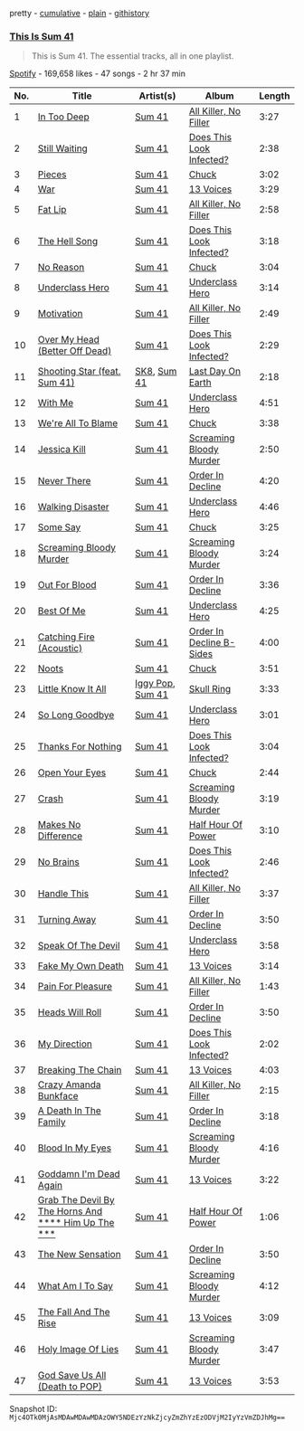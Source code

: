 pretty - [cumulative](/playlists/cumulative/37i9dQZF1DZ06evO0bHrKp.md) - [plain](/playlists/plain/37i9dQZF1DZ06evO0bHrKp) - [githistory](https://github.githistory.xyz/mackorone/spotify-playlist-archive/blob/main/playlists/plain/37i9dQZF1DZ06evO0bHrKp)

### [This Is Sum 41](https://open.spotify.com/playlist/37i9dQZF1DZ06evO0bHrKp)

> This is Sum 41\. The essential tracks, all in one playlist.

[Spotify](https://open.spotify.com/user/spotify) - 169,658 likes - 47 songs - 2 hr 37 min

| No. | Title | Artist(s) | Album | Length |
|---|---|---|---|---|
| 1 | [In Too Deep](https://open.spotify.com/track/1HNE2PX70ztbEl6MLxrpNL) | [Sum 41](https://open.spotify.com/artist/0qT79UgT5tY4yudH9VfsdT) | [All Killer, No Filler](https://open.spotify.com/album/2UCWsnmZEVg9HhnMeKTsim) | 3:27 |
| 2 | [Still Waiting](https://open.spotify.com/track/0jqK7sGTLsHPkQrrcrGuKD) | [Sum 41](https://open.spotify.com/artist/0qT79UgT5tY4yudH9VfsdT) | [Does This Look Infected?](https://open.spotify.com/album/2iOJEUCKJaYseov1qA8ot8) | 2:38 |
| 3 | [Pieces](https://open.spotify.com/track/1ibeKVCiXORhvUpMmtsQWq) | [Sum 41](https://open.spotify.com/artist/0qT79UgT5tY4yudH9VfsdT) | [Chuck](https://open.spotify.com/album/1aG8QbhABVtVxNlAkk8VBW) | 3:02 |
| 4 | [War](https://open.spotify.com/track/23Vf9hNoBN8AacpUUHbiRy) | [Sum 41](https://open.spotify.com/artist/0qT79UgT5tY4yudH9VfsdT) | [13 Voices](https://open.spotify.com/album/3eCvEIqh8lZzfQbXt9Zndb) | 3:29 |
| 5 | [Fat Lip](https://open.spotify.com/track/4KacUpvbA3Mfo05gttTjhN) | [Sum 41](https://open.spotify.com/artist/0qT79UgT5tY4yudH9VfsdT) | [All Killer, No Filler](https://open.spotify.com/album/2UCWsnmZEVg9HhnMeKTsim) | 2:58 |
| 6 | [The Hell Song](https://open.spotify.com/track/6hqt1z34Oz0OZtSfy62OFD) | [Sum 41](https://open.spotify.com/artist/0qT79UgT5tY4yudH9VfsdT) | [Does This Look Infected?](https://open.spotify.com/album/2iOJEUCKJaYseov1qA8ot8) | 3:18 |
| 7 | [No Reason](https://open.spotify.com/track/1lASDtTqKAfsnD6hixGKtz) | [Sum 41](https://open.spotify.com/artist/0qT79UgT5tY4yudH9VfsdT) | [Chuck](https://open.spotify.com/album/1aG8QbhABVtVxNlAkk8VBW) | 3:04 |
| 8 | [Underclass Hero](https://open.spotify.com/track/6dXizHF3KbmdvOgvMAhnQC) | [Sum 41](https://open.spotify.com/artist/0qT79UgT5tY4yudH9VfsdT) | [Underclass Hero](https://open.spotify.com/album/4fc73QNw5EjIorFfZ6n6YG) | 3:14 |
| 9 | [Motivation](https://open.spotify.com/track/6joQ1zE0lhx0UazVTK05Xc) | [Sum 41](https://open.spotify.com/artist/0qT79UgT5tY4yudH9VfsdT) | [All Killer, No Filler](https://open.spotify.com/album/2UCWsnmZEVg9HhnMeKTsim) | 2:49 |
| 10 | [Over My Head \(Better Off Dead\)](https://open.spotify.com/track/40sl0jG01g4FZkCrBzQhZX) | [Sum 41](https://open.spotify.com/artist/0qT79UgT5tY4yudH9VfsdT) | [Does This Look Infected?](https://open.spotify.com/album/2iOJEUCKJaYseov1qA8ot8) | 2:29 |
| 11 | [Shooting Star \(feat\. Sum 41\)](https://open.spotify.com/track/65o2S5n0p31DTFtUzA1i1X) | [SK8](https://open.spotify.com/artist/4YqctGfuLnSvjjlFQvNish), [Sum 41](https://open.spotify.com/artist/0qT79UgT5tY4yudH9VfsdT) | [Last Day On Earth](https://open.spotify.com/album/6VrEbRbjgxP3dDYzDUv5l1) | 2:18 |
| 12 | [With Me](https://open.spotify.com/track/1OTvWduKQV0MQd2gnGM9He) | [Sum 41](https://open.spotify.com/artist/0qT79UgT5tY4yudH9VfsdT) | [Underclass Hero](https://open.spotify.com/album/4fc73QNw5EjIorFfZ6n6YG) | 4:51 |
| 13 | [We're All To Blame](https://open.spotify.com/track/2cYoayTRed9m3scuQzKq8Z) | [Sum 41](https://open.spotify.com/artist/0qT79UgT5tY4yudH9VfsdT) | [Chuck](https://open.spotify.com/album/1aG8QbhABVtVxNlAkk8VBW) | 3:38 |
| 14 | [Jessica Kill](https://open.spotify.com/track/7aWYoIxfmQeyweth6IXY30) | [Sum 41](https://open.spotify.com/artist/0qT79UgT5tY4yudH9VfsdT) | [Screaming Bloody Murder](https://open.spotify.com/album/1rqIeDLxDNH5wTVwiklzip) | 2:50 |
| 15 | [Never There](https://open.spotify.com/track/3ujzd7pcdAhILCnS3oGbaU) | [Sum 41](https://open.spotify.com/artist/0qT79UgT5tY4yudH9VfsdT) | [Order In Decline](https://open.spotify.com/album/7j11BWRSLFBFUVR4EPG6WD) | 4:20 |
| 16 | [Walking Disaster](https://open.spotify.com/track/7xuhVUJmBpHR276Yc7AsgW) | [Sum 41](https://open.spotify.com/artist/0qT79UgT5tY4yudH9VfsdT) | [Underclass Hero](https://open.spotify.com/album/4fc73QNw5EjIorFfZ6n6YG) | 4:46 |
| 17 | [Some Say](https://open.spotify.com/track/3AglCqd6PT4zp2Hv7oOKBl) | [Sum 41](https://open.spotify.com/artist/0qT79UgT5tY4yudH9VfsdT) | [Chuck](https://open.spotify.com/album/1aG8QbhABVtVxNlAkk8VBW) | 3:25 |
| 18 | [Screaming Bloody Murder](https://open.spotify.com/track/1zqAXXA12UEVS7iDmAVeay) | [Sum 41](https://open.spotify.com/artist/0qT79UgT5tY4yudH9VfsdT) | [Screaming Bloody Murder](https://open.spotify.com/album/1rqIeDLxDNH5wTVwiklzip) | 3:24 |
| 19 | [Out For Blood](https://open.spotify.com/track/30XUVaCG8ghAiE45SnXLhn) | [Sum 41](https://open.spotify.com/artist/0qT79UgT5tY4yudH9VfsdT) | [Order In Decline](https://open.spotify.com/album/7j11BWRSLFBFUVR4EPG6WD) | 3:36 |
| 20 | [Best Of Me](https://open.spotify.com/track/0vKGvQdkbesI7RGKX3tRyk) | [Sum 41](https://open.spotify.com/artist/0qT79UgT5tY4yudH9VfsdT) | [Underclass Hero](https://open.spotify.com/album/4fc73QNw5EjIorFfZ6n6YG) | 4:25 |
| 21 | [Catching Fire \(Acoustic\)](https://open.spotify.com/track/5ULYE2LqN7zp0uCNWG1CHA) | [Sum 41](https://open.spotify.com/artist/0qT79UgT5tY4yudH9VfsdT) | [Order In Decline B\-Sides](https://open.spotify.com/album/0Yo21ZkARyJ5vmGzDMrAko) | 4:00 |
| 22 | [Noots](https://open.spotify.com/track/6wXNqGJ5eHfAaz8WcBN4Sp) | [Sum 41](https://open.spotify.com/artist/0qT79UgT5tY4yudH9VfsdT) | [Chuck](https://open.spotify.com/album/1aG8QbhABVtVxNlAkk8VBW) | 3:51 |
| 23 | [Little Know It All](https://open.spotify.com/track/27BATZe36zHNAKfr7by2ob) | [Iggy Pop](https://open.spotify.com/artist/33EUXrFKGjpUSGacqEHhU4), [Sum 41](https://open.spotify.com/artist/0qT79UgT5tY4yudH9VfsdT) | [Skull Ring](https://open.spotify.com/album/4y0DpbIDRVqf8MPGs1pvBu) | 3:33 |
| 24 | [So Long Goodbye](https://open.spotify.com/track/3Burs1JDgHMNXZ7wAMwe8u) | [Sum 41](https://open.spotify.com/artist/0qT79UgT5tY4yudH9VfsdT) | [Underclass Hero](https://open.spotify.com/album/4fc73QNw5EjIorFfZ6n6YG) | 3:01 |
| 25 | [Thanks For Nothing](https://open.spotify.com/track/2fTom1sc4WE2jugw05Usfw) | [Sum 41](https://open.spotify.com/artist/0qT79UgT5tY4yudH9VfsdT) | [Does This Look Infected?](https://open.spotify.com/album/2iOJEUCKJaYseov1qA8ot8) | 3:04 |
| 26 | [Open Your Eyes](https://open.spotify.com/track/3wl4ZUBsuH7n2lsW4WjU05) | [Sum 41](https://open.spotify.com/artist/0qT79UgT5tY4yudH9VfsdT) | [Chuck](https://open.spotify.com/album/1aG8QbhABVtVxNlAkk8VBW) | 2:44 |
| 27 | [Crash](https://open.spotify.com/track/20x1lxz8foqlzvMct4cPYT) | [Sum 41](https://open.spotify.com/artist/0qT79UgT5tY4yudH9VfsdT) | [Screaming Bloody Murder](https://open.spotify.com/album/1rqIeDLxDNH5wTVwiklzip) | 3:19 |
| 28 | [Makes No Difference](https://open.spotify.com/track/0dEKHXkMPrC5vQkjPtmOic) | [Sum 41](https://open.spotify.com/artist/0qT79UgT5tY4yudH9VfsdT) | [Half Hour Of Power](https://open.spotify.com/album/5iyuYd9BFLRoKHN3onmdMH) | 3:10 |
| 29 | [No Brains](https://open.spotify.com/track/0pvUdDg7RELxs2XBz956r2) | [Sum 41](https://open.spotify.com/artist/0qT79UgT5tY4yudH9VfsdT) | [Does This Look Infected?](https://open.spotify.com/album/2iOJEUCKJaYseov1qA8ot8) | 2:46 |
| 30 | [Handle This](https://open.spotify.com/track/6qi4wZ9nexHsIVWFFgE3wW) | [Sum 41](https://open.spotify.com/artist/0qT79UgT5tY4yudH9VfsdT) | [All Killer, No Filler](https://open.spotify.com/album/2UCWsnmZEVg9HhnMeKTsim) | 3:37 |
| 31 | [Turning Away](https://open.spotify.com/track/4y6UbERZs3PZ0qsPYqe0Cq) | [Sum 41](https://open.spotify.com/artist/0qT79UgT5tY4yudH9VfsdT) | [Order In Decline](https://open.spotify.com/album/7j11BWRSLFBFUVR4EPG6WD) | 3:50 |
| 32 | [Speak Of The Devil](https://open.spotify.com/track/3zdg1IMqKog1YNRpTjKDOB) | [Sum 41](https://open.spotify.com/artist/0qT79UgT5tY4yudH9VfsdT) | [Underclass Hero](https://open.spotify.com/album/4fc73QNw5EjIorFfZ6n6YG) | 3:58 |
| 33 | [Fake My Own Death](https://open.spotify.com/track/5Puyl7jW7OkSNL4UyVFTDn) | [Sum 41](https://open.spotify.com/artist/0qT79UgT5tY4yudH9VfsdT) | [13 Voices](https://open.spotify.com/album/3eCvEIqh8lZzfQbXt9Zndb) | 3:14 |
| 34 | [Pain For Pleasure](https://open.spotify.com/track/4VtSO2QcHikRASfuNi7JOM) | [Sum 41](https://open.spotify.com/artist/0qT79UgT5tY4yudH9VfsdT) | [All Killer, No Filler](https://open.spotify.com/album/2UCWsnmZEVg9HhnMeKTsim) | 1:43 |
| 35 | [Heads Will Roll](https://open.spotify.com/track/2YIbk9mnCHCR83YPhqshaJ) | [Sum 41](https://open.spotify.com/artist/0qT79UgT5tY4yudH9VfsdT) | [Order In Decline](https://open.spotify.com/album/7j11BWRSLFBFUVR4EPG6WD) | 3:50 |
| 36 | [My Direction](https://open.spotify.com/track/0JS5s9DeP9ycfzEIKTwMys) | [Sum 41](https://open.spotify.com/artist/0qT79UgT5tY4yudH9VfsdT) | [Does This Look Infected?](https://open.spotify.com/album/2iOJEUCKJaYseov1qA8ot8) | 2:02 |
| 37 | [Breaking The Chain](https://open.spotify.com/track/6pFBYVdgexmt3zLLJUhhvy) | [Sum 41](https://open.spotify.com/artist/0qT79UgT5tY4yudH9VfsdT) | [13 Voices](https://open.spotify.com/album/3eCvEIqh8lZzfQbXt9Zndb) | 4:03 |
| 38 | [Crazy Amanda Bunkface](https://open.spotify.com/track/4jLe3N7rJMTBE7MiHiYJeQ) | [Sum 41](https://open.spotify.com/artist/0qT79UgT5tY4yudH9VfsdT) | [All Killer, No Filler](https://open.spotify.com/album/2UCWsnmZEVg9HhnMeKTsim) | 2:15 |
| 39 | [A Death In The Family](https://open.spotify.com/track/27zeUYNVuXG5kXlPvS2Wod) | [Sum 41](https://open.spotify.com/artist/0qT79UgT5tY4yudH9VfsdT) | [Order In Decline](https://open.spotify.com/album/7j11BWRSLFBFUVR4EPG6WD) | 3:18 |
| 40 | [Blood In My Eyes](https://open.spotify.com/track/6sfU2LwBKxjbukPZnUbGtt) | [Sum 41](https://open.spotify.com/artist/0qT79UgT5tY4yudH9VfsdT) | [Screaming Bloody Murder](https://open.spotify.com/album/1rqIeDLxDNH5wTVwiklzip) | 4:16 |
| 41 | [Goddamn I'm Dead Again](https://open.spotify.com/track/0RwKgkMsMeFnnWZp0JMTUM) | [Sum 41](https://open.spotify.com/artist/0qT79UgT5tY4yudH9VfsdT) | [13 Voices](https://open.spotify.com/album/3eCvEIqh8lZzfQbXt9Zndb) | 3:22 |
| 42 | [Grab The Devil By The Horns And \*\*\*\* Him Up The \*\*\*](https://open.spotify.com/track/3n587eraSHnJmCsgQOCVca) | [Sum 41](https://open.spotify.com/artist/0qT79UgT5tY4yudH9VfsdT) | [Half Hour Of Power](https://open.spotify.com/album/5iyuYd9BFLRoKHN3onmdMH) | 1:06 |
| 43 | [The New Sensation](https://open.spotify.com/track/66rEcw8rK6iCc0UesDdqxs) | [Sum 41](https://open.spotify.com/artist/0qT79UgT5tY4yudH9VfsdT) | [Order In Decline](https://open.spotify.com/album/7j11BWRSLFBFUVR4EPG6WD) | 3:50 |
| 44 | [What Am I To Say](https://open.spotify.com/track/2zoKi9AQKjtn3Q7Ll8CK7v) | [Sum 41](https://open.spotify.com/artist/0qT79UgT5tY4yudH9VfsdT) | [Screaming Bloody Murder](https://open.spotify.com/album/1rqIeDLxDNH5wTVwiklzip) | 4:12 |
| 45 | [The Fall And The Rise](https://open.spotify.com/track/6wLrF0L1MAdJDPTwbIIEaE) | [Sum 41](https://open.spotify.com/artist/0qT79UgT5tY4yudH9VfsdT) | [13 Voices](https://open.spotify.com/album/3eCvEIqh8lZzfQbXt9Zndb) | 3:09 |
| 46 | [Holy Image Of Lies](https://open.spotify.com/track/3tFuViD1r1YcjDegM7fiCU) | [Sum 41](https://open.spotify.com/artist/0qT79UgT5tY4yudH9VfsdT) | [Screaming Bloody Murder](https://open.spotify.com/album/1rqIeDLxDNH5wTVwiklzip) | 3:47 |
| 47 | [God Save Us All \(Death to POP\)](https://open.spotify.com/track/20Pa8HCMi8ouYheMZHOjq7) | [Sum 41](https://open.spotify.com/artist/0qT79UgT5tY4yudH9VfsdT) | [13 Voices](https://open.spotify.com/album/3eCvEIqh8lZzfQbXt9Zndb) | 3:53 |

Snapshot ID: `Mjc4OTk0MjAsMDAwMDAwMDAzOWY5NDEzYzNkZjcyZmZhYzEzODVjM2IyYzVmZDJhMg==`
